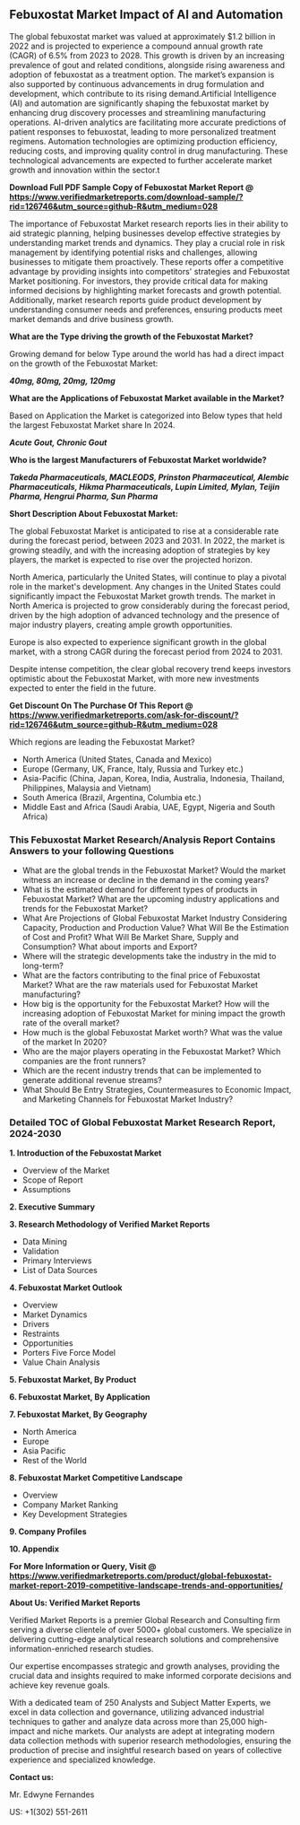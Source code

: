 <h2>Febuxostat Market Impact of AI and Automation</h2>The global febuxostat market was valued at approximately $1.2 billion in 2022 and is projected to experience a compound annual growth rate (CAGR) of 6.5% from 2023 to 2028. This growth is driven by an increasing prevalence of gout and related conditions, alongside rising awareness and adoption of febuxostat as a treatment option. The market’s expansion is also supported by continuous advancements in drug formulation and development, which contribute to its rising demand.Artificial Intelligence (AI) and automation are significantly shaping the febuxostat market by enhancing drug discovery processes and streamlining manufacturing operations. AI-driven analytics are facilitating more accurate predictions of patient responses to febuxostat, leading to more personalized treatment regimens. Automation technologies are optimizing production efficiency, reducing costs, and improving quality control in drug manufacturing. These technological advancements are expected to further accelerate market growth and innovation within the sector.t</p><p id="" class=""><strong>Download Full PDF Sample Copy of Febuxostat Market Report @ <a href="https://www.verifiedmarketreports.com/download-sample/?rid=126746&utm_source=github-R&utm_medium=028" target="_blank">https://www.verifiedmarketreports.com/download-sample/?rid=126746&utm_source=github-R&utm_medium=028</a></strong></p><p>The importance of&nbsp;Febuxostat Market research reports lies in their ability to aid strategic planning, helping businesses develop effective strategies by understanding market trends and dynamics. They play a crucial role in risk management by identifying potential risks and challenges, allowing businesses to mitigate them proactively. These reports offer a competitive advantage by providing insights into competitors' strategies and Febuxostat Market positioning. For investors, they provide critical data for making informed decisions by highlighting market forecasts and growth potential. Additionally, market research reports guide product development by understanding consumer needs and preferences, ensuring products meet market demands and drive business growth.</p><p><strong>What are the&nbsp;Type driving the growth of the Febuxostat Market?</strong></p><p id="" class="">Growing demand for below Type around the world has had a direct impact on the growth of the Febuxostat Market:</p><em><strong>40mg, 80mg, 20mg, 120mg</strong></em></p><strong>What are the&nbsp;Applications&nbsp;of Febuxostat Market available in the Market?</strong></p><p id="" class="">Based on Application the Market is categorized into Below types that held the largest Febuxostat Market share In 2024.</p><em><strong>Acute Gout, Chronic Gout</strong></em></p><strong>Who is the largest Manufacturers of Febuxostat Market worldwide?</strong></p><p><em><strong>Takeda Pharmaceuticals, MACLEODS, Prinston Pharmaceutical, Alembic Pharmaceuticals, Hikma Pharmaceuticals, Lupin Limited, Mylan, Teijin Pharma, Hengrui Pharma, Sun Pharma</strong></em></p><p id="" class=""><strong>Short Description About Febuxostat Market:</strong></p><p>The global Febuxostat Market is anticipated to rise at a considerable rate during the forecast period, between 2023 and 2031. In 2022, the market is growing steadily, and with the increasing adoption of strategies by key players, the market is expected to rise over the projected horizon.</p><p>North America, particularly the United States, will continue to play a pivotal role in the market's development. Any changes in the United States could significantly impact the Febuxostat Market growth trends. The market in North America is projected to grow considerably during the forecast period, driven by the high adoption of advanced technology and the presence of major industry players, creating ample growth opportunities.</p><p>Europe is also expected to experience significant growth in the global market, with a strong CAGR during the forecast period from 2024 to 2031.</p><p>Despite intense competition, the clear global recovery trend keeps investors optimistic about the Febuxostat Market, with more new investments expected to enter the field in the future.</p><p id="" class=""><strong>Get Discount On The Purchase Of This Report @ <a href="https://www.verifiedmarketreports.com/ask-for-discount/?rid=126746&utm_source=github-R&utm_medium=028" target="_blank">https://www.verifiedmarketreports.com/ask-for-discount/?rid=126746&utm_source=github-R&utm_medium=028</a></strong></p>Which regions are leading the Febuxostat Market?</p><ul><li>North America (United States, Canada and Mexico)</li><li>Europe (Germany, UK, France, Italy, Russia and Turkey etc.)</li><li>Asia-Pacific (China, Japan, Korea, India, Australia, Indonesia, Thailand, Philippines, Malaysia and Vietnam)</li><li>South America (Brazil, Argentina, Columbia etc.)</li><li>Middle East and Africa (Saudi Arabia, UAE, Egypt, Nigeria and South Africa)</li></ul><h3 id="" class="">This Febuxostat Market Research/Analysis Report Contains Answers to your following Questions</h3><ul><li>What are the global trends in the Febuxostat Market? Would the market witness an increase or decline in the demand in the coming years?</li><li>What is the estimated demand for different types of products in Febuxostat Market? What are the upcoming industry applications and trends for the Febuxostat Market?</li><li>What Are Projections of Global Febuxostat Market Industry Considering Capacity, Production and Production Value? What Will Be the Estimation of Cost and Profit? What Will Be Market Share, Supply and Consumption? What about imports and Export?</li><li>Where will the strategic developments take the industry in the mid to long-term?</li><li>What are the factors contributing to the final price of Febuxostat Market? What are the raw materials used for Febuxostat Market manufacturing?</li><li>How big is the opportunity for the Febuxostat Market? How will the increasing adoption of Febuxostat Market for mining impact the growth rate of the overall market?</li><li>How much is the global Febuxostat Market worth? What was the value of the market In 2020?</li><li>Who are the major players operating in the Febuxostat Market? Which companies are the front runners?</li><li>Which are the recent industry trends that can be implemented to generate additional revenue streams?</li><li>What Should Be Entry Strategies, Countermeasures to Economic Impact, and Marketing Channels for Febuxostat Market Industry?</li></ul><h3 id="" class="">Detailed TOC of Global Febuxostat Market Research Report, 2024-2030</h3><p id="" class=""><strong>1. Introduction of the Febuxostat Market</strong></p><ul><li>Overview of the Market</li><li>Scope of Report</li><li>Assumptions</li></ul><p id="" class=""><strong>2. Executive Summary</strong></p><p id="" class=""><strong>3. Research Methodology of Verified Market Reports</strong></p><ul><li>Data Mining</li><li>Validation</li><li>Primary Interviews</li><li>List of Data Sources</li></ul><p id="" class=""><strong>4. Febuxostat Market Outlook</strong></p><ul><li>Overview</li><li>Market Dynamics</li><li>Drivers</li><li>Restraints</li><li>Opportunities</li><li>Porters Five Force Model</li><li>Value Chain Analysis</li></ul><p id="" class=""><strong>5. Febuxostat Market, By Product</strong></p><p id="" class=""><strong>6. Febuxostat Market, By Application</strong></p><p id="" class=""><strong>7. Febuxostat Market, By Geography</strong></p><ul><li>North America</li><li>Europe</li><li>Asia Pacific</li><li>Rest of the World</li></ul><p id="" class=""><strong>8. Febuxostat Market Competitive Landscape</strong></p><ul><li>Overview</li><li>Company Market Ranking</li><li>Key Development Strategies</li></ul><p id="" class=""><strong>9. Company Profiles</strong></p><p id="" class=""><strong>10. Appendix</strong></p><p id="" class=""><strong>For More Information or Query, Visit @ <a href="https://www.verifiedmarketreports.com/product/global-febuxostat-market-report-2019-competitive-landscape-trends-and-opportunities/" target="_blank">https://www.verifiedmarketreports.com/product/global-febuxostat-market-report-2019-competitive-landscape-trends-and-opportunities/</a></strong></p><p id="" class=""><strong>About Us: Verified Market Reports</strong></p><p id="" class="">Verified Market Reports is a premier Global Research and Consulting firm serving a diverse clientele of over 5000+ global customers. We specialize in delivering cutting-edge analytical research solutions and comprehensive information-enriched research studies.</p><p id="" class="">Our expertise encompasses strategic and growth analyses, providing the crucial data and insights required to make informed corporate decisions and achieve key revenue goals.</p><p id="" class="">With a dedicated team of 250 Analysts and Subject Matter Experts, we excel in data collection and governance, utilizing advanced industrial techniques to gather and analyze data across more than 25,000 high-impact and niche markets. Our analysts are adept at integrating modern data collection methods with superior research methodologies, ensuring the production of precise and insightful research based on years of collective experience and specialized knowledge.</p><p id="" class=""><strong>Contact us:</strong></p><p id="" class="">Mr. Edwyne Fernandes</p><p id="" class="">US: +1(302) 551-2611</p>